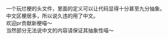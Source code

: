 一个玩烂梗的头文件，里面的定义可以让代码显得十分甚至九分抽象。      
中文区梗居多，所以说久违的用了中文。        
欢迎pr贡献新梗喵～      
当然部分无法说中文的内容请保证其抽象性喵～      
